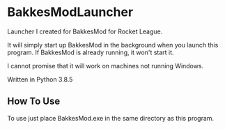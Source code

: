 # BakkesModLauncher
Launcher I created for BakkesMod for Rocket League.

It will simply start up BakkesMod in the background when you launch this program. If BakkesMod is already running, it won't start it.

I cannot promise that it will work on machines not running Windows.

Written in Python 3.8.5
## How To Use
To use just place BakkesMod.exe in the same directory as this program.
